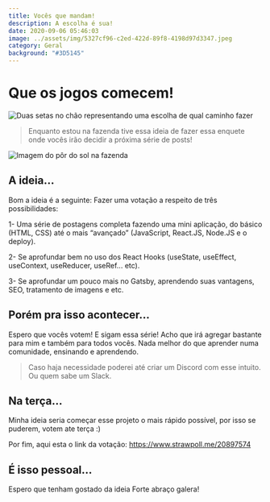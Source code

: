 ```yaml
---
title: Vocês que mandam!
description: A escolha é sua!
date: 2020-09-06 05:46:03
image: ../assets/img/5327cf96-c2ed-422d-89f8-4198d97d3347.jpeg
category: Geral
background: "#3D5145"
---
```

# Que os jogos comecem!

![Duas setas no chão representando uma escolha de qual caminho fazer](../assets/img/5327cf96-c2ed-422d-89f8-4198d97d3347.jpeg)

> Enquanto estou na fazenda tive essa ideia de fazer essa enquete onde vocês irão decidir a próxima série de posts!

![Imagem do pôr do sol na fazenda](../assets/img/por-do-sol-fazenda.jpg)

## A ideia...

Bom a ideia é a seguinte:
Fazer uma votação a respeito de três possibilidades:

1- Uma série de postagens completa fazendo uma mini aplicação, do básico (HTML, CSS) até o mais “avançado” (JavaScript, React.JS, Node.JS e o deploy).

2- Se aprofundar bem no uso dos React Hooks (useState, useEffect, useContext, useReducer, useRef... etc).

3- Se aprofundar um pouco mais no Gatsby, aprendendo suas vantagens, SEO, tratamento de imagens e etc.

## Porém pra isso acontecer...

Espero que vocês votem! E sigam essa série! Acho que irá agregar bastante para mim e também para todos vocês. Nada melhor do que aprender numa comunidade, ensinando e aprendendo.

> Caso haja necessidade poderei até criar um Discord com esse intuito. Ou quem sabe um Slack.

## Na terça...

Minha ideia seria começar esse projeto o mais rápido possível, por isso se puderem, votem ate terça :)

Por fim, aqui esta o link da votação: https://www.strawpoll.me/20897574

## É isso pessoal...

Espero que tenham gostado da ideia
Forte abraço galera!